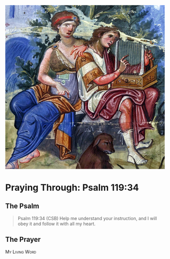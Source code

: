 <img class="intro-right" src="art-paris-psalter.jpg">

<style>
  li {list-style-type: none;}
  p + ul {
    margin-top: -18px;
}
</style>

# Praying Through: Psalm 119:34

## The Psalm

>Psalm 119:34 (CSB) Help me understand your instruction, and I will obey it and follow it with all my heart. 

## The Prayer

<div style="font-variant: small-caps;">
My Living Word
</div>
